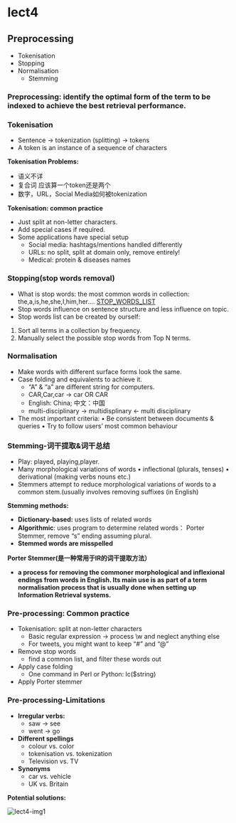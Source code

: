 # lect4

## **Preprocessing**

- Tokenisation
- Stopping
- Normalisation
    - Stemming
    

### **Preprocessing:** identify the optimal form of the term to be indexed to achieve the best retrieval performance.

### **Tokenisation**

- Sentence → tokenization (splitting) → tokens
- A token is an instance of a sequence of characters

**Tokenisation Problems:**

- 语义不详
- 复合词 应该算一个token还是两个
- 数字，URL，Social Media如何被tokenization

**Tokenisation: common practice**

- Just split at non-letter characters.
- Add special cases if required.
- Some applications have special setup
    - Social media: hashtags/mentions handled differently
    - URLs: no split, split at domain only, remove entirely!
    - Medical: protein & diseases names

### Stopping(stop words removal)

- What is stop words: the most common words in collection: the,a,is,he,she,I,him,her…. [STOP_WORDS_LIST](http://members.unine.ch/jacques.savoy/clef/index.html)
- Stop words influence on sentence structure and less influence on topic.
- Stop words list can be created by ourself:
1. Sort all terms in a collection by frequency.
2. Manually select the possible stop words from Top N terms.

### Normalisation

- Make words with different surface forms look the same.
- Case folding and equivalents to achieve it.
    - “A” & “a” are different string for computers.
    - CAR,Car,car → car OR CAR
    - English: China; 中文：中国
    - multi-disciplinary → multidisplinary ← multi disciplinary
- The most important criteria:
• Be consistent between documents & queries
• Try to follow users’ most common behaviour

### Stemming-词干提取&词干总结

- Play: played, playing,player.
- Many morphological variations of words
• inflectional (plurals, tenses)
• derivational (making verbs nouns etc.)
- Stemmers attempt to reduce morphological variations of words to a common stem.(usually involves removing suffixes (in English)

**Stemming methods:**

- **Dictionary-based:** uses lists of related words
- **Algorithmic**: uses program to determine related words： Porter Stemmer, remove “s” ending assuming plural.
- **Stemmed words are misspelled**

**Porter Stemmer(是一种常用于IR的词干提取方法）**

- **a process for removing the commoner morphological and inflexional endings from words in English. Its main use is as part of a term normalisation process that is usually done when setting up Information Retrieval systems.**

### Pre-processing: Common practice

- Tokenisation: split at non-letter characters
    - Basic regular expression
     → process \w and neglect anything else
    - For tweets, you might want to keep “#” and “@”
- Remove stop words
    - find a common list, and filter these words out
- Apply case folding
    - One command in Perl or Python: lc($string)
- Apply Porter stemmer

### Pre-processing-Limitations

- **Irregular verbs:**
    - saw → see
    - went → go
- **Different spellings**
    - colour vs. color
    - tokenisation vs. tokenization
    - Television vs. TV
- **Synonyms**
    - car vs. vehicle
    - UK vs. Britain

**Potential solutions:**

![lect4-img1](https://github.com/Jackson-Iceberg/TTDS-Notes/blob/main/images/lect4-img1.png)
